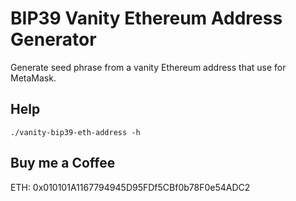 # BIP39 Vanity Ethereum Address Generator

Generate seed phrase from a vanity Ethereum address that use for MetaMask.

## Help

```
./vanity-bip39-eth-address -h
```

## Buy me a Coffee

ETH: 0x010101A1167794945D95FDf5CBf0b78F0e54ADC2